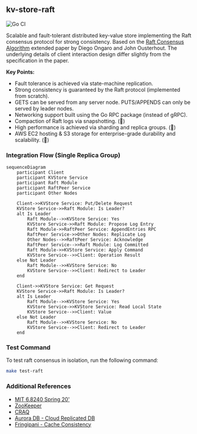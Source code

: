 ## kv-store-raft

![Go CI](https://github.com/vismaysur/kv-store-raft/actions/workflows/go-test.yml/badge.svg)

Scalable and fault-tolerant distributed key-value store implementing the Raft consensus protocol for strong consistency. Based on the [Raft Consensus Algorithm](http://nil.lcs.mit.edu/6.824/2020/papers/raft-extended.pdf) extended paper by Diego Ongaro and John Ousterhout. The underlying details of client interaction design differ slightly from the specification in the paper.

**Key Points:**

- Fault tolerance is achieved via state-machine replication.
- Strong consistency is guaranteed by the Raft protocol (implemented from scratch).
- GETS can be served from any server node. PUTS/APPENDS can only be served by leader nodes.
- Networking support built using the Go RPC package (instead of gRPC).
- Compaction of Raft logs via snapshotting. (🚧)
- High performance is achieved via sharding and replica groups. (🚧)
- AWS EC2 hosting & S3 storage for enterprise-grade durability and scalability. (🚧)

### Integration Flow (Single Replica Group)

```mermaid
sequenceDiagram
    participant Client
    participant KVStore Service
    participant Raft Module
    participant RaftPeer Service
    participant Other Nodes

    Client->>KVStore Service: Put/Delete Request
    KVStore Service->>Raft Module: Is Leader?
    alt Is Leader
        Raft Module-->>KVStore Service: Yes
        KVStore Service->>Raft Module: Propose Log Entry
        Raft Module->>RaftPeer Service: AppendEntries RPC
        RaftPeer Service->>Other Nodes: Replicate Log
        Other Nodes-->>RaftPeer Service: Acknowledge
        RaftPeer Service-->>Raft Module: Log Committed
        Raft Module->>KVStore Service: Apply Command
        KVStore Service-->>Client: Operation Result
    else Not Leader
        Raft Module-->>KVStore Service: No
        KVStore Service-->>Client: Redirect to Leader
    end

    Client->>KVStore Service: Get Request
    KVStore Service->>Raft Module: Is Leader?
    alt Is Leader
        Raft Module-->>KVStore Service: Yes
        KVStore Service->>KVStore Service: Read Local State
        KVStore Service-->>Client: Value
    else Not Leader
        Raft Module-->>KVStore Service: No
        KVStore Service-->>Client: Redirect to Leader
    end
```

### Test Command

To test raft consensus in isolation, run the following command:

```sh
make test-raft
```

### Additional References

- [MIT 6.8240 Spring 20'](https://www.youtube.com/watch?v=64Zp3tzNbpE&list=PLrw6a1wE39_tb2fErI4-WkMbsvGQk9_UB&index=7)
- [ZooKeeper](https://www.usenix.org/legacy/event/atc10/tech/full_papers/Hunt.pdf)
- [CRAQ](https://www.usenix.org/legacy/event/usenix09/tech/full_papers/terrace/terrace.pdf)
- [Aurora DB - Cloud Replicated DB](https://pages.cs.wisc.edu/~yxy/cs764-f20/papers/aurora-sigmod-17.pdf)
- [Fringipani - Cache Consistency](https://pdos.csail.mit.edu/6.824/papers/thekkath-frangipani.pdf)
